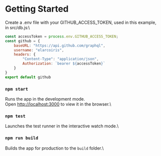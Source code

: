 # Getting Started

Create a .env file with your GITHUB_ACCESS_TOKEN, used in this example, in src/db.js:\

```js
const accessToken = process.env.GITHUB_ACCESS_TOKEN;
const github = {
    baseURL: "https://api.github.com/graphql",
    username: "elarcoiris",
    headers: {
        "Content-Type": "application/json",
        Authorization: `bearer ${accessToken}`
    }
}
export default github
```
### `npm start`

Runs the app in the development mode.\
Open [http://localhost:3000](http://localhost:3000) to view it in the browser.\

### `npm test`

Launches the test runner in the interactive watch mode.\

### `npm run build`

Builds the app for production to the `build` folder.\
